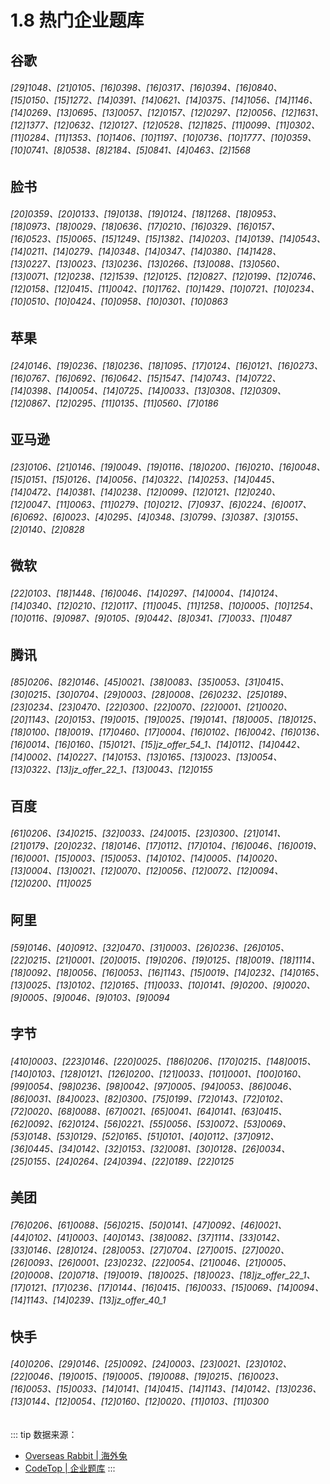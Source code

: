 # 1.8 热门企业题库

## 谷歌

###### [29]1048、[21]0105、[16]0398、[16]0317、[16]0394、[16]0840、[15]0150、[15]1272、[14]0391、[14]0621、[14]0375、[14]1056、[14]1146、[14]0269、[13]0695、[13]0057、[12]0157、[12]0297、[12]0056、[12]1631、[12]1377、[12]0632、[12]0127、[12]0528、[12]1825、[11]0099、[11]0302、[11]0284、[11]1353、[10]1406、[10]1197、[10]0736、[10]1777、[10]0359、[10]0741、[8]0538、[8]2184、[5]0841、[4]0463、[2]1568

## 脸书

###### [20]0359、[20]0133、[19]0138、[19]0124、[18]1268、[18]0953、[18]0973、[18]0029、[18]0636、[17]0210、[16]0329、[16]0157、[16]0523、[15]0065、[15]1249、[15]1382、[14]0203、[14]0139、[14]0543、[14]0211、[14]0279、[14]0348、[14]0347、[14]0380、[14]1428、[13]0227、[13]0023、[13]0236、[13]0266、[13]0088、[13]0560、[13]0071、[12]0238、[12]1539、[12]0125、[12]0827、[12]0199、[12]0746、[12]0158、[12]0415、[11]0042、[10]1762、[10]1429、[10]0721、[10]0234、[10]0510、[10]0424、[10]0958、[10]0301、[10]0863

## 苹果

###### [24]0146、[19]0236、[18]0236、[18]1095、[17]0124、[16]0121、[16]0273、[16]0767、[16]0692、[16]0642、[15]1547、[14]0743、[14]0722、[14]0398、[14]0054、[14]0725、[14]0033、[13]0308、[12]0309、[12]0867、[12]0295、[11]0135、[11]0560、[7]0186

## 亚马逊

###### [23]0106、[21]0146、[19]0049、[19]0116、[18]0200、[16]0210、[16]0048、[15]0151、[15]0126、[14]0056、[14]0322、[14]0253、[14]0445、[14]0472、[14]0381、[14]0238、[12]0099、[12]0121、[12]0240、[12]0047、[11]0063、[11]0279、[10]0212、[7]0937、[6]0224、[6]0017、[6]0692、[6]0023、[4]0295、[4]0348、[3]0799、[3]0387、[3]0155、[2]0140、[2]0828

## 微软

###### [22]0103、[18]1448、[16]0046、[14]0297、[14]0004、[14]0124、[14]0340、[12]0210、[12]0117、[11]0045、[11]1258、[10]0005、[10]1254、[10]0116、[9]0987、[9]0105、[9]0442、[8]0341、[7]0033、[1]0487

## 腾讯

###### [85]0206、[82]0146、[45]0021、[38]0083、[35]0053、[31]0415、[30]0215、[30]0704、[29]0003、[28]0008、[26]0232、[25]0189、[23]0234、[23]0470、[22]0300、[22]0070、[22]0001、[21]0020、[20]1143、[20]0153、[19]0015、[19]0025、[19]0141、[18]0005、[18]0125、[18]0100、[18]0019、[17]0460、[17]0004、[16]0102、[16]0042、[16]0136、[16]0014、[16]0160、[15]0121、[15]jz_offer_54_1、[14]0112、[14]0442、[14]0002、[14]0227、[14]0153、[13]0165、[13]0023、[13]0054、[13]0322、[13]jz_offer_22_1、[13]0043、[12]0155

## 百度

###### [61]0206、[34]0215、[32]0033、[24]0015、[23]0300、[21]0141、[21]0179、[20]0232、[18]0146、[17]0112、[17]0104、[16]0046、[16]0019、[16]0001、[15]0003、[15]0053、[14]0102、[14]0005、[14]0020、[13]0004、[13]0021、[12]0070、[12]0056、[12]0072、[12]0094、[12]0200、[11]0025

## 阿里

###### [59]0146、[40]0912、[32]0470、[31]0003、[26]0236、[26]0105、[22]0215、[21]0001、[20]0015、[19]0206、[19]0125、[18]0019、[18]1114、[18]0092、[18]0056、[16]0053、[16]1143、[15]0019、[14]0232、[14]0165、[13]0025、[13]0102、[12]0165、[11]0033、[10]0141、[9]0200、[9]0020、[9]0005、[9]0046、[9]0103、[9]0094

## 字节

###### [410]0003、[223]0146、[220]0025、[186]0206、[170]0215、[148]0015、[140]0103、[128]0121、[126]0200、[121]0033、[101]0001、[100]0160、[99]0054、[98]0236、[98]0042、[97]0005、[94]0053、[86]0046、[86]0031、[84]0023、[82]0300、[75]0199、[72]0143、[72]0102、[72]0020、[68]0088、[67]0021、[65]0041、[64]0141、[63]0415、[62]0092、[62]0124、[56]0221、[55]0056、[53]0072、[53]0069、[53]0148、[53]0129、[52]0165、[51]0101、[40]0112、[37]0912、[36]0445、[34]0142、[32]0153、[32]0081、[30]0128、[26]0034、[25]0155、[24]0264、[24]0394、[22]0189、[22]0125

## 美团

###### [76]0206、[61]0088、[56]0215、[50]0141、[47]0092、[46]0021、[44]0102、[41]0003、[40]0143、[38]0082、[37]1114、[33]0142、[33]0146、[28]0124、[28]0053、[27]0704、[27]0015、[27]0020、[26]0093、[26]0001、[23]0232、[22]0054、[21]0046、[21]0005、[20]0008、[20]0718、[19]0019、[18]0025、[18]0023、[18]jz_offer_22_1、[17]0121、[17]0236、[17]0144、[16]0415、[16]0033、[15]0069、[14]0094、[14]1143、[14]0239、[13]jz_offer_40_1

## 快手

###### [40]0206、[29]0146、[25]0092、[24]0003、[23]0021、[23]0102、[22]0046、[19]0015、[19]0005、[19]0088、[19]0215、[16]0023、[16]0053、[15]0033、[14]0141、[14]0415、[14]1143、[14]0142、[13]0236、[13]0144、[12]0054、[12]0160、[12]0020、[11]0103、[11]0300

::: tip
数据来源：

- [Overseas Rabbit | 海外兔](https://osjobs.net/topk/)
- [CodeTop | 企业题库](https://codetop.cc/home)
  :::

<style>
table th:first-of-type { width: 10%; }
table th:nth-of-type(2) { width: 30%; }
table th:nth-of-type(3) { width: 10%; }
table th:nth-of-type(4) { width: 30%; }
table th:nth-of-type(5) { width: 10%; }
table th:nth-of-type(6) { width: 10%; }
</style>